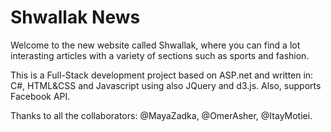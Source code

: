 # Shwallak News

Welcome to the new website called Shwallak, where you can find a lot interasting articles with a variety of sections such as sports and fashion.

This is a Full-Stack development project based on ASP.net and written in:
C#, HTML&CSS and Javascript using also JQuery and d3.js.
Also, supports Facebook API.

Thanks to all the collaborators:
@MayaZadka, @OmerAsher, @ItayMotiei.
